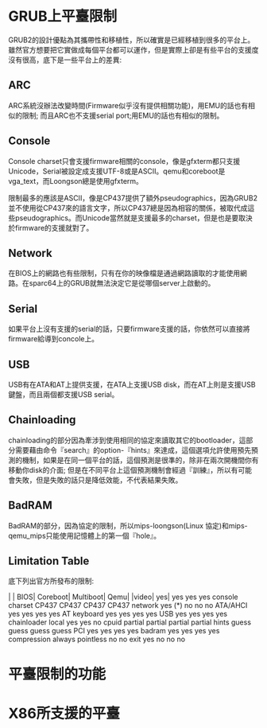 # GRUB上平臺限制
GRUB2的設計優點為其攜帶性和移植性，所以確實是已經移植到很多的平台上。雖然官方想要把它實做成每個平台都可以運作，但是實際上卻是有些平台的支援度沒有很高，底下是一些平台上的差異:

## ARC
ARC系統沒辦法改變時間(Firmware似乎沒有提供相關功能)，用EMU的話也有相似的限制; 而且ARC也不支援serial port;用EMU的話也有相似的限制。 

## Console
Console charset只會支援firmware相關的console，像是gfxterm都只支援Unicode，Serial被設定成支援UTF-8或是ASCII。qemu和coreboot是vga_text，而Loongson總是使用gfxterm。

限制最多的應該是ASCII，像是CP437提供了額外pseudographics，因為GRUB2並不使用從CP437來的語言文字，所以CP437總是因為相容的關係，被取代成這些pseudographics。而Unicode當然就是支援最多的charset，但是也是要取決於firmware的支援就對了。

## Network
在BIOS上的網路也有些限制，只有在你的映像檔是通過網路讀取的才能使用網路。在sparc64上的GRUB就無法決定它是從哪個server上啟動的。

## Serial
如果平台上沒有支援的serial的話，只要firmware支援的話，你依然可以直接將firmware給導到concole上。

## USB
USB有在ATA和AT上提供支援，在ATA上支援USB disk，而在AT上則是支援USB鍵盤，而且兩個都支援USB serial。

## Chainloading
chainloading的部分因為牽涉到使用相同的協定來讀取其它的bootloader，這部分需要藉由命令『search』的option-『hints』來達成，這個選項允許使用預先預測的機制，如果是在同一個平台的話，這個預測是很準的，除非在兩次開機間你有移動你disk的介面; 但是在不同平台上這個預測機制會經過『訓練』，所以有可能會失敗，但是失敗的話只是降低效能，不代表結果失敗。

## BadRAM
BadRAM的部分，因為協定的限制，所以mips-loongson(Linux 協定)和mips-qemu_mips只能使用記憶體上的第一個『hole』。


## Limitation Table
底下列出官方所發布的限制:

|     | BIOS|	Coreboot|	Multiboot|	Qemu|
|video| yes|	yes	yes	yes
console charset	CP437	CP437	CP437	CP437
network	yes (*)	no	no	no
ATA/AHCI	yes	yes	yes	yes
AT keyboard	yes	yes	yes	yes
USB	yes	yes	yes	yes
chainloader	local	yes	yes	no
cpuid	partial	partial	partial	partial
hints	guess	guess	guess	guess
PCI	yes	yes	yes	yes
badram	yes	yes	yes	yes
compression	always	pointless	no	no
exit	yes	no	no	no


# 平臺限制的功能


# X86所支援的平臺
